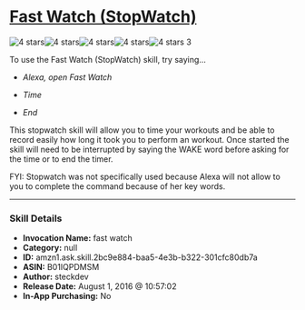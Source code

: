 # [Fast Watch (StopWatch)](http://alexa.amazon.com/#skills/amzn1.ask.skill.2bc9e884-baa5-4e3b-b322-301cfc80db7a)
![4 stars](../../images/ic_star_black_18dp_1x.png)![4 stars](../../images/ic_star_black_18dp_1x.png)![4 stars](../../images/ic_star_black_18dp_1x.png)![4 stars](../../images/ic_star_black_18dp_1x.png)![4 stars](../../images/ic_star_border_black_18dp_1x.png) 3

To use the Fast Watch (StopWatch) skill, try saying...

* *Alexa, open Fast Watch*

* *Time*

* *End*

This stopwatch skill will allow you to time your workouts and be able to record easily how long it took you to perform an workout. Once started the skill will need to be interrupted by saying the WAKE  word before asking for the time or to end the timer. 

FYI: Stopwatch was not specifically used because Alexa will not allow to you to complete the command because of her key words.

***

### Skill Details

* **Invocation Name:** fast watch
* **Category:** null
* **ID:** amzn1.ask.skill.2bc9e884-baa5-4e3b-b322-301cfc80db7a
* **ASIN:** B01IQPDMSM
* **Author:** steckdev
* **Release Date:** August 1, 2016 @ 10:57:02
* **In-App Purchasing:** No
